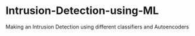 # Intrusion-Detection-using-ML
Making an Intrusion Detection using different classifiers and Autoencoders
